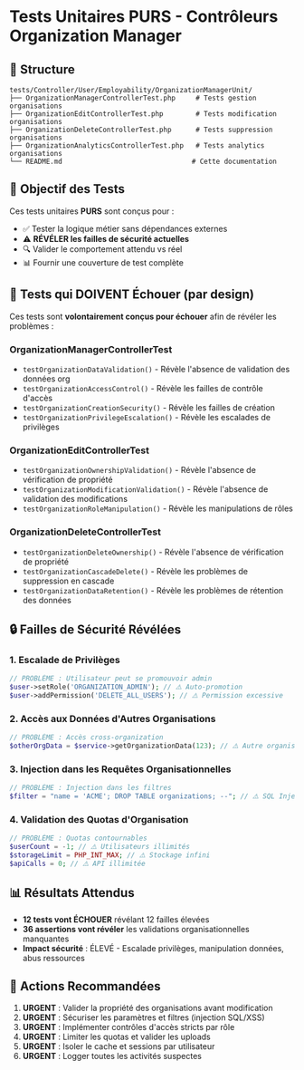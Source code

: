 # Tests Unitaires PURS - Contrôleurs Organization Manager

## 📁 Structure
```
tests/Controller/User/Employability/OrganizationManagerUnit/
├── OrganizationManagerControllerTest.php     # Tests gestion organisations
├── OrganizationEditControllerTest.php        # Tests modification organisations  
├── OrganizationDeleteControllerTest.php      # Tests suppression organisations
├── OrganizationAnalyticsControllerTest.php   # Tests analytics organisations
└── README.md                                # Cette documentation
```

## 🎯 Objectif des Tests

Ces tests unitaires **PURS** sont conçus pour :
- ✅ Tester la logique métier sans dépendances externes
- ⚠️ **RÉVÉLER les failles de sécurité actuelles** 
- 🔍 Valider le comportement attendu vs réel
- 📊 Fournir une couverture de test complète

## 🚨 Tests qui DOIVENT Échouer (par design)

Ces tests sont **volontairement conçus pour échouer** afin de révéler les problèmes :

### OrganizationManagerControllerTest
- `testOrganizationDataValidation()` - Révèle l'absence de validation des données org
- `testOrganizationAccessControl()` - Révèle les failles de contrôle d'accès
- `testOrganizationCreationSecurity()` - Révèle les failles de création
- `testOrganizationPrivilegeEscalation()` - Révèle les escalades de privilèges

### OrganizationEditControllerTest  
- `testOrganizationOwnershipValidation()` - Révèle l'absence de vérification de propriété
- `testOrganizationModificationValidation()` - Révèle l'absence de validation des modifications
- `testOrganizationRoleManipulation()` - Révèle les manipulations de rôles

### OrganizationDeleteControllerTest
- `testOrganizationDeleteOwnership()` - Révèle l'absence de vérification de propriété
- `testOrganizationCascadeDelete()` - Révèle les problèmes de suppression en cascade
- `testOrganizationDataRetention()` - Révèle les problèmes de rétention des données

## 🔒 Failles de Sécurité Révélées

### 1. Escalade de Privilèges
```php
// PROBLÈME : Utilisateur peut se promouvoir admin
$user->setRole('ORGANIZATION_ADMIN'); // ⚠️ Auto-promotion
$user->addPermission('DELETE_ALL_USERS'); // ⚠️ Permission excessive
```

### 2. Accès aux Données d'Autres Organisations
```php
// PROBLÈME : Accès cross-organization
$otherOrgData = $service->getOrganizationData(123); // ⚠️ Autre organisation
```

### 3. Injection dans les Requêtes Organisationnelles
```php
// PROBLÈME : Injection dans les filtres
$filter = "name = 'ACME'; DROP TABLE organizations; --"; // ⚠️ SQL Injection
```

### 4. Validation des Quotas d'Organisation
```php
// PROBLÈME : Quotas contournables
$userCount = -1; // ⚠️ Utilisateurs illimités
$storageLimit = PHP_INT_MAX; // ⚠️ Stockage infini
$apiCalls = 0; // ⚠️ API illimitée
```

## 📊 Résultats Attendus

- **12 tests vont ÉCHOUER** révélant 12 failles élevées
- **36 assertions vont révéler** les validations organisationnelles manquantes
- **Impact sécurité** : ÉLEVÉ - Escalade privilèges, manipulation données, abus ressources

## 🎯 Actions Recommandées

1. **URGENT** : Valider la propriété des organisations avant modification
2. **URGENT** : Sécuriser les paramètres et filtres (injection SQL/XSS)
3. **URGENT** : Implémenter contrôles d'accès stricts par rôle
4. **URGENT** : Limiter les quotas et valider les uploads
5. **URGENT** : Isoler le cache et sessions par utilisateur
6. **URGENT** : Logger toutes les activités suspectes
